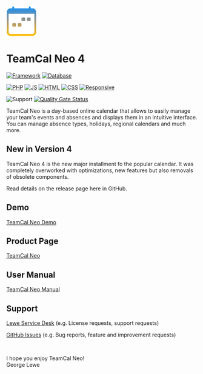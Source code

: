 ![TeamCal Neo](https://github.com/glewe/teamcal-neo/blob/master/src/images/icons/tcn-icon-80.png)

# TeamCal Neo 4

[![Framework](https://img.shields.io/badge/Framework-Bootstrap-563d7c.svg)](https://getbootstrap.com/)
[![Database](https://img.shields.io/badge/Database-MySQL-00758f.svg)](https://www.mysql.com/)

[![PHP](https://img.shields.io/badge/Language-PHP-8892BF.svg)](https://www.php.net/)
[![JS](https://img.shields.io/badge/Language-JavaScript-f1e05a.svg)](https://developer.mozilla.org/en-US/docs/Web/JavaScript)
[![HTML](https://img.shields.io/badge/Language-HTML5-e34c26.svg)](https://developer.mozilla.org/en-US/docs/Web/HTML)
[![CSS](https://img.shields.io/badge/Language-CSS3-563d7c.svg)](https://developer.mozilla.org/en-US/docs/Web/CSS)
[![Responsive](https://img.shields.io/badge/Responsive-Yes-44cc11.svg)](https://developer.mozilla.org/en-US/docs/Web/CSS/Media_Queries)

![Support](https://img.shields.io/badge/Support-Yes-green.svg)
[![Quality Gate Status](https://sonarcloud.io/api/project_badges/measure?project=glewe_teamcal-neo&metric=alert_status)](https://sonarcloud.io/summary/new_code?id=glewe_teamcal-neo)

TeamCal Neo is a day-based online calendar that allows to easily manage your team's events and absences and displays them in an intuitive interface. You can manage absence types, holidays, regional calendars and much more.

## New in Version 4

TeamCal Neo 4 is the new major installment fo the popular calendar. It was completely overworked with optimizations, new features but also removals of obsolete components.

Read details on the release page here in GitHub.


## Demo
[TeamCal Neo Demo](https://tcneo.lewe.com/)

## Product Page
[TeamCal Neo](https://teamcalneo.lewe.com/)

## User Manual
[TeamCal Neo Manual](https://lewe.gitbook.io/teamcal-neo/)

## Support

[Lewe Service Desk](https://georgelewe.atlassian.net/servicedesk/customer/portal/5) (e.g. License requests, support requests)

[GitHub Issues](https://github.com/glewe/teamcal-neo/issues) (e.g. Bug reports, feature and improvement requests)
  
<br/>

I hope you enjoy TeamCal Neo!  
George Lewe
